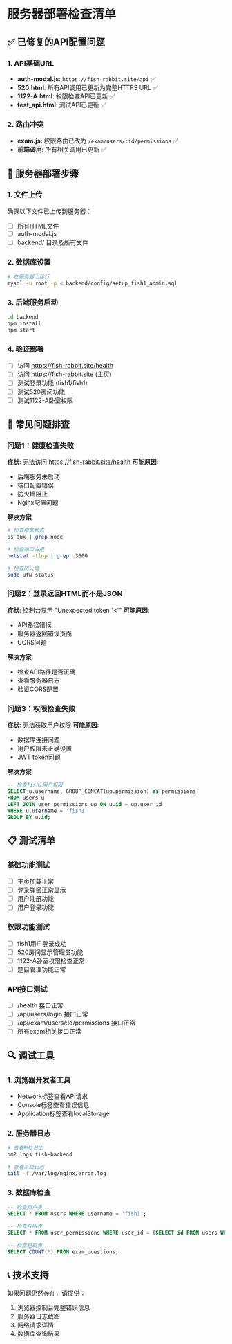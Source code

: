 # 服务器部署检查清单

## ✅ 已修复的API配置问题

### 1. API基础URL
- **auth-modal.js**: `https://fish-rabbit.site/api` ✅
- **520.html**: 所有API调用已更新为完整HTTPS URL ✅
- **1122-A.html**: 权限检查API已更新 ✅
- **test_api.html**: 测试API已更新 ✅

### 2. 路由冲突
- **exam.js**: 权限路由已改为 `/exam/users/:id/permissions` ✅
- **前端调用**: 所有相关调用已更新 ✅

## 🔧 服务器部署步骤

### 1. 文件上传
确保以下文件已上传到服务器：
- [ ] 所有HTML文件
- [ ] auth-modal.js
- [ ] backend/ 目录及所有文件

### 2. 数据库设置
```bash
# 在服务器上运行
mysql -u root -p < backend/config/setup_fish1_admin.sql
```

### 3. 后端服务启动
```bash
cd backend
npm install
npm start
```

### 4. 验证部署
- [ ] 访问 https://fish-rabbit.site/health
- [ ] 访问 https://fish-rabbit.site (主页)
- [ ] 测试登录功能 (fish1/fish1)
- [ ] 测试520房间功能
- [ ] 测试1122-A卧室权限

## 🚨 常见问题排查

### 问题1：健康检查失败
**症状**: 无法访问 https://fish-rabbit.site/health
**可能原因**:
- 后端服务未启动
- 端口配置错误
- 防火墙阻止
- Nginx配置问题

**解决方案**:
```bash
# 检查服务状态
ps aux | grep node

# 检查端口占用
netstat -tlnp | grep :3000

# 检查防火墙
sudo ufw status
```

### 问题2：登录返回HTML而不是JSON
**症状**: 控制台显示 "Unexpected token '<'"
**可能原因**:
- API路径错误
- 服务器返回错误页面
- CORS问题

**解决方案**:
- 检查API路径是否正确
- 查看服务器日志
- 验证CORS配置

### 问题3：权限检查失败
**症状**: 无法获取用户权限
**可能原因**:
- 数据库连接问题
- 用户权限未正确设置
- JWT token问题

**解决方案**:
```sql
-- 检查fish1用户权限
SELECT u.username, GROUP_CONCAT(up.permission) as permissions
FROM users u
LEFT JOIN user_permissions up ON u.id = up.user_id
WHERE u.username = 'fish1'
GROUP BY u.id;
```

## 📋 测试清单

### 基础功能测试
- [ ] 主页加载正常
- [ ] 登录弹窗正常显示
- [ ] 用户注册功能
- [ ] 用户登录功能

### 权限功能测试
- [ ] fish1用户登录成功
- [ ] 520房间显示管理员功能
- [ ] 1122-A卧室权限检查正常
- [ ] 题目管理功能正常

### API接口测试
- [ ] /health 接口正常
- [ ] /api/users/login 接口正常
- [ ] /api/exam/users/:id/permissions 接口正常
- [ ] 所有exam相关接口正常

## 🔍 调试工具

### 1. 浏览器开发者工具
- Network标签查看API请求
- Console标签查看错误信息
- Application标签查看localStorage

### 2. 服务器日志
```bash
# 查看PM2日志
pm2 logs fish-backend

# 查看系统日志
tail -f /var/log/nginx/error.log
```

### 3. 数据库检查
```sql
-- 检查用户表
SELECT * FROM users WHERE username = 'fish1';

-- 检查权限表
SELECT * FROM user_permissions WHERE user_id = (SELECT id FROM users WHERE username = 'fish1');

-- 检查题目表
SELECT COUNT(*) FROM exam_questions;
```

## 📞 技术支持

如果问题仍然存在，请提供：
1. 浏览器控制台完整错误信息
2. 服务器日志截图
3. 网络请求详情
4. 数据库查询结果
